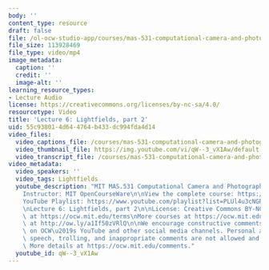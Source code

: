 ```yaml
---
body: ''
content_type: resource
draft: false
file: /ol-ocw-studio-app/courses/mas-531-computational-camera-and-photography-fall-2009/mitmas_531f09_lec06_1_360p_16_9.mp4
file_size: 113928469
file_type: video/mp4
image_metadata:
  caption: ''
  credit: ''
  image-alt: ''
learning_resource_types:
- Lecture Audio
license: https://creativecommons.org/licenses/by-nc-sa/4.0/
resourcetype: Video
title: 'Lecture 6: Lightfields, part 2'
uid: 55c93801-4d64-4764-b433-dc994fda4d14
video_files:
  video_captions_file: /courses/mas-531-computational-camera-and-photography-fall-2009/1C9QLJQ96iz1UZy1YuF5YUzLRyxIS1BoX_transcript.webvtt
  video_thumbnail_file: https://img.youtube.com/vi/qW--3_vX1Aw/default.jpg
  video_transcript_file: /courses/mas-531-computational-camera-and-photography-fall-2009/1C9QLJQ96iz1UZy1YuF5YUzLRyxIS1BoX_transcript.pdf
video_metadata:
  video_speakers: ''
  video_tags: Lightfields
  youtube_description: "MIT MAS.531 Computational Camera and Photography, Fall 2009\n\
    Instructor: MIT OpenCourseWare\n\nView the complete course: https://ocw.mit.edu/courses/mas-531-computational-camera-and-photography-fall-2009/\n\
    YouTube Playlist: https://www.youtube.com/playlist?list=PLUl4u3cNGP61pwA6paIRZ30q1sjLE8b6c\n\
    \nLecture 6: Lightfields, part 2\n\nLicense: Creative Commons BY-NC-SA\nMore information\
    \ at https://ocw.mit.edu/terms\nMore courses at https://ocw.mit.edu\nSupport OCW\
    \ at http://ow.ly/a1If50zVRlQ\n\nWe encourage constructive comments and discussion\
    \ on OCW\u2019s YouTube and other social media channels. Personal attacks, hate\
    \ speech, trolling, and inappropriate comments are not allowed and may be removed.\
    \ More details at https://ocw.mit.edu/comments."
  youtube_id: qW--3_vX1Aw
---
```

